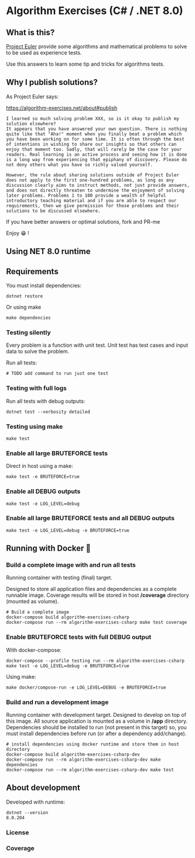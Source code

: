 # Algorithm Exercises (C# / .NET 8.0)

## What is this?

[Project Euler](https://algorithm-exercises.net/) provide some algorithms and
 mathematical problems to solve to be used as experience tests.

Use this answers to learn some tip and tricks for algorithms tests.

## Why I publish solutions?

As Project Euler says:

<https://algorithm-exercises.net/about#publish>

```text
I learned so much solving problem XXX, so is it okay to publish my solution elsewhere?
It appears that you have answered your own question. There is nothing quite like that "Aha!" moment when you finally beat a problem which you have been working on for some time. It is often through the best of intentions in wishing to share our insights so that others can enjoy that moment too. Sadly, that will rarely be the case for your readers. Real learning is an active process and seeing how it is done is a long way from experiencing that epiphany of discovery. Please do not deny others what you have so richly valued yourself.

However, the rule about sharing solutions outside of Project Euler does not apply to the first one-hundred problems, as long as any discussion clearly aims to instruct methods, not just provide answers, and does not directly threaten to undermine the enjoyment of solving later problems. Problems 1 to 100 provide a wealth of helpful introductory teaching material and if you are able to respect our requirements, then we give permission for those problems and their solutions to be discussed elsewhere.
```

If you have better answers or optimal solutions, fork and PR-me

Enjoy 😁 !

## Using NET 8.0 runtime

## Requirements

You must install dependencies:

```text
dotnet restore
```

Or using make

```text
make dependencies
```

### Testing silently

Every problem is a function with unit test.
Unit test has test cases and input data to solve the problem.

Run all tests:

```text
# TODO add command to run just one test
```

### Testing with full logs

Run all tests with debug outputs:

```text
dotnet test --verbosity detailed
```

### Testing using make

```text
make test
```

### Enable all large BRUTEFORCE tests

Direct in host using a make:

```text
make test -e BRUTEFORCE=true
```

### Enable all DEBUG outputs

```text
make test -e LOG_LEVEL=debug
```

### Enable all large BRUTEFORCE tests and all DEBUG outputs

```text
make test -e LOG_LEVEL=debug -e BRUTEFORCE=true
```

## Running with Docker 🐳

### Build a complete image with and run all tests

Running container with testing (final) target.

Designed to store all application files and dependencies as a complete runnable image.
Coverage results will be stored in host **/coverage** directory (mounted as volume).

```text
# Build a complete image
docker-compose build algorithm-exercises-csharp
docker-compose run --rm algorithm-exercises-csharp make test coverage
```

### Enable BRUTEFORCE tests with full DEBUG output

With docker-compose:

```text
docker-compose --profile testing run --rm algorithm-exercises-csharp make test -e LOG_LEVEL=debug -e BRUTEFORCE=true
```

Using make:

```text
make docker/compose-run -e LOG_LEVEL=DEBUG -e BRUTEFORCE=true
```

### Build and run a development image

Running container with development target.
Designed to develop on top of this image. All source application is mounted as
a volume in **/app** directory.
Dependencies should be installed to run (not present in this target) so, you
must install dependencies before run (or after a dependency add/change).

```text
# install dependencies using docker runtime and store them in host directory
docker-compose build algorithm-exercises-csharp-dev
docker-compose run --rm algorithm-exercises-csharp-dev make dependencies
docker-compose run --rm algorithm-exercises-csharp-dev make test

```

## About development

Developed with runtime:

```text
dotnet --version
8.0.204
```

### License

### Coverage
